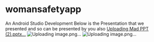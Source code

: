 # womansafetyapp
An Android Studio Development
Below is the Presentation that we presented and so can be presented by you also
[Uploading Mad PPT (2).pptx…]()
![Uploading image.png…]()
![Uploading image.png…]()


